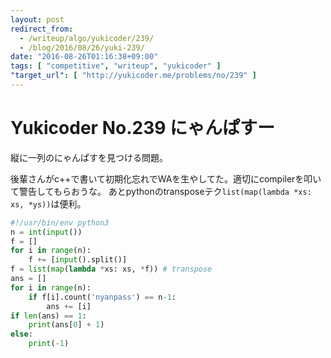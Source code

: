 ```yaml
---
layout: post
redirect_from:
  - /writeup/algo/yukicoder/239/
  - /blog/2016/08/26/yuki-239/
date: "2016-08-26T01:16:38+09:00"
tags: [ "competitive", "writeup", "yukicoder" ]
"target_url": [ "http://yukicoder.me/problems/no/239" ]
---
```


# Yukicoder No.239 にゃんぱすー

縦に一列のにゃんぱすを見つける問題。

後輩さんがc++で書いて初期化忘れでWAを生やしてた。適切にcompilerを叩いて警告してもらおうな。
あとpythonのtransposeテク`list(map(lambda *xs: xs, *ys))`は便利。

``` python
#!/usr/bin/env python3
n = int(input())
f = []
for i in range(n):
    f += [input().split()]
f = list(map(lambda *xs: xs, *f)) # transpose
ans = []
for i in range(n):
    if f[i].count('nyanpass') == n-1:
        ans += [i]
if len(ans) == 1:
    print(ans[0] + 1)
else:
    print(-1)
```
